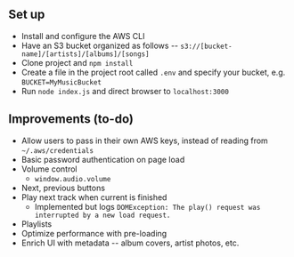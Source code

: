 ## Set up
* Install and configure the AWS CLI
* Have an S3 bucket organized as follows -- `s3://[bucket-name]/[artists]/[albums]/[songs]`
* Clone project and `npm install`
* Create a file in the project root called `.env` and specify your bucket, e.g. `BUCKET=MyMusicBucket`
* Run `node index.js` and direct browser to `localhost:3000`

## Improvements (to-do)
* Allow users to pass in their own AWS keys, instead of reading from `~/.aws/credentials`
* Basic password authentication on page load
* Volume control
    * `window.audio.volume`
* Next, previous buttons
* Play next track when current is finished
    * Implemented but logs `DOMException: The play() request was interrupted by a new load request.`
* Playlists 
* Optimize performance with pre-loading
* Enrich UI with metadata -- album covers, artist photos, etc.